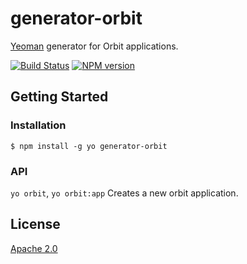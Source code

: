 # generator-orbit

[Yeoman](http://yeoman.io) generator for Orbit applications.

[![Build Status](https://travis-ci.org/The2ndOne3/generator-orbit.png?branch=master)](https://travis-ci.org/The2ndOne3/generator-orbit)
[![NPM version](https://badge.fury.io/js/generator-orbit.png)](http://badge.fury.io/js/generator-orbit)


## Getting Started


### Installation

```shell
$ npm install -g yo generator-orbit
```


### API

`yo orbit`, `yo orbit:app`
Creates a new orbit application.


## License

[Apache 2.0](http://www.apache.org/licenses/LICENSE-2.0)
